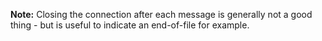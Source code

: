 **Note:** Closing the connection after each message is generally not a good thing - but is useful to indicate an end-of-file for example.